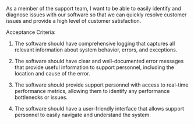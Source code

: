As a member of the support team, I want to be able to easily identify and diagnose issues with our software so that we can quickly resolve customer issues and provide a high level of customer satisfaction.


Acceptance Criteria:
1. The software should have comprehensive logging that captures all relevant information about system behavior, errors, and exceptions.

2. The software should have clear and well-documented error messages that provide useful information to support personnel, including the location and cause of the error.

3. The software should provide support personnel with access to real-time performance metrics, allowing them to identify any performance bottlenecks or issues.

4. The software should have a user-friendly interface that allows support personnel to easily navigate and understand the system.
